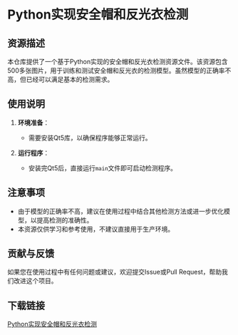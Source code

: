 # Python实现安全帽和反光衣检测

## 资源描述

本仓库提供了一个基于Python实现的安全帽和反光衣检测资源文件。该资源包含500多张图片，用于训练和测试安全帽和反光衣的检测模型。虽然模型的正确率不高，但已经可以满足基本的检测需求。

## 使用说明

1. **环境准备**：
   - 需要安装Qt5库，以确保程序能够正常运行。

2. **运行程序**：
   - 安装完Qt5后，直接运行`main`文件即可启动检测程序。

## 注意事项

- 由于模型的正确率不高，建议在使用过程中结合其他检测方法或进一步优化模型，以提高检测的准确性。
- 本资源仅供学习和参考使用，不建议直接用于生产环境。

## 贡献与反馈

如果您在使用过程中有任何问题或建议，欢迎提交Issue或Pull Request，帮助我们改进这个项目。

## 下载链接

[Python实现安全帽和反光衣检测](https://pan.quark.cn/s/36c46f8831c7)
